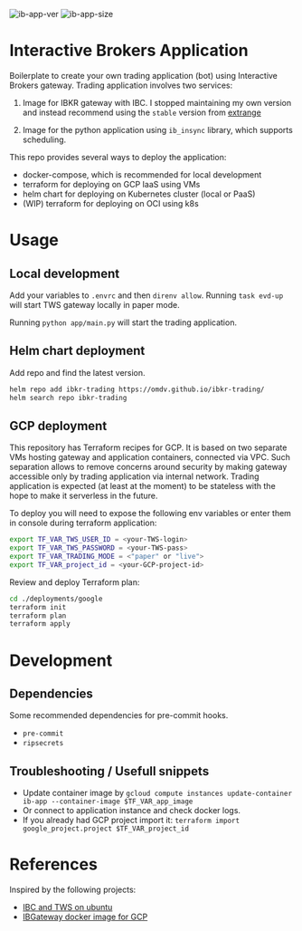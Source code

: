 ![ib-app-ver](https://img.shields.io/docker/v/omdv/ib-app?label=ib-app&logo=docker)
![ib-app-size](https://img.shields.io/docker/image-size/omdv/ib-app?label=ib-app&logo=docker)


# Interactive Brokers Application

Boilerplate to create your own trading application (bot) using Interactive Brokers gateway. Trading application involves two services:

1. Image for IBKR gateway with IBC. I stopped maintaining my own version and instead recommend using the `stable` version from [extrange](https://github.com/extrange/ibkr-docker)

2. Image for the python application using `ib_insync` library, which supports scheduling.


This repo provides several ways to deploy the application:
- docker-compose, which is recommended for local development
- terraform for deploying on GCP IaaS using VMs
- helm chart for deploying on Kubernetes cluster (local or PaaS)
- (WIP) terraform for deploying on OCI using k8s

# Usage

## Local development

Add your variables to `.envrc` and then `direnv allow`. Running `task evd-up` will start TWS gateway locally in paper mode.

Running `python app/main.py` will start the trading application.


## Helm chart deployment

Add repo and find the latest version.

```bash
helm repo add ibkr-trading https://omdv.github.io/ibkr-trading/
helm search repo ibkr-trading
```

## GCP deployment

This repository has Terraform recipes for GCP. It is based on two separate VMs hosting gateway and application containers, connected via VPC. Such separation allows to remove concerns around security by making gateway accessible only by trading application via internal network. Trading application is expected (at least at the moment) to be stateless with the hope to make it serverless in the future.

To deploy you will need to expose the following env variables or enter them in console during terraform application:

```bash
export TF_VAR_TWS_USER_ID = <your-TWS-login>
export TF_VAR_TWS_PASSWORD = <your-TWS-pass>
export TF_VAR_TRADING_MODE = <"paper" or "live">
export TF_VAR_project_id = <your-GCP-project-id>
```

Review and deploy Terraform plan:

```bash
cd ./deployments/google
terraform init
terraform plan
terraform apply
```

# Development

## Dependencies

Some recommended dependencies for pre-commit hooks.
- `pre-commit`
- `ripsecrets`

## Troubleshooting / Usefull snippets

- Update container image by `gcloud compute instances update-container ib-app --container-image $TF_VAR_app_image`
- Or connect to application instance and check docker logs.
- If you already had GCP project import it: `terraform import google_project.project $TF_VAR_project_id`


# References

Inspired by the following projects:

- [IBC and TWS on ubuntu](https://dimon.ca/how-to-setup-ibc-and-tws-on-headless-ubuntu-in-10-minutes)
- [IBGateway docker image for GCP](https://github.com/dvasdekis/ib-gateway-docker-gcp)
